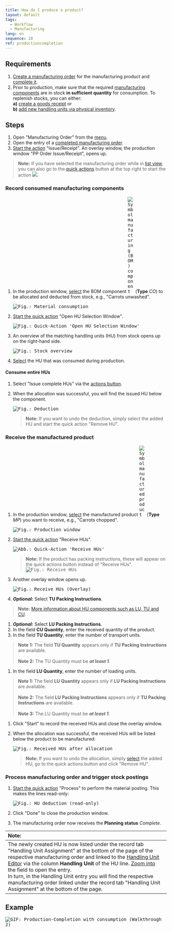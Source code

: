 ```yaml
---
title: How do I produce a product?
layout: default
tags:
  - Workflow
  - Manufacturing
lang: en
sequence: 20
ref: productioncompletion
---
```


<!--
## Overview
metasfresh offers two possibilities to record the consumption of materials for production:
1. Produce a product without consuming material.
1. Produce a product and record the consumption of materials.
-->

## Requirements
1. [Create a manufacturing order](NewManufacturingOrder) for the manufacturing product and [complete it](DocumentProcessingComplete).
1. Prior to production, make sure that the required [manufacturing components](add_bom_components) are in stock **in sufficient quantity** for consumption. To replenish stocks, you can either:<br>
  **a)** [create a goods receipt](CreateGoodsReceipt) or<br>
  **b)** [add new handling units via physical inventory](Physical_inventory_create_HUs).

## Steps
1. Open "Manufacturing Order" from the [menu](Menu).
1. Open the entry of a [completed manufacturing order](NewManufacturingOrder).
1. [Start the action](StartAction#actions-menu) "Issue/Receipt". An overlay window, the production window "PP Order Issue/Receipt", opens up.
 >**Note:** If you have selected the manufacturing order while in [list view](ViewModes#list-view), you can also go to the [quick actions](StartAction#quick-actions) button at the top right to start the action ![](assets/Actionbutton_IssueReceipt.png).

### Record consumed manufacturing components

<!-- OBSOLETE
### b) Produce a product and record the consumption of materials
The BOM components required for the production are deducted from stock. Adding the produced quantity works as described above.
-->

1. In the production window, [select](RecordSelection) the BOM component <kbd><img src="assets/manufacturing_component.png" alt="Symbol manufacturing (BOM) component" style="max-width: 20px"></kbd> (**Type** *CO*) to be allocated and deducted from stock, e.g., "Carrots unwashed".

    <kbd><img src="assets/ProductionCompletion_MaterialConsumption.png" alt="Fig.: Material consumption"></kbd>

1. [Start the quick action](StartAction#quick-actions) "Open HU Selection Window".

   <kbd><img src="assets/Open_HU-Selection-Window.png" alt="Fig.: Quick-Action 'Open HU Selection Window'"></kbd>

1. An overview of the matching handling units (HU) from stock opens up on the right-hand side.

    <kbd><img src="assets/ProductionCompletion_StockOverview.png" alt="Fig.: Stock overview"></kbd>

1. [Select](RecordSelection) the HU that was consumed during production.

#### Consume entire HUs
1. Select "Issue complete HUs" via the [actions button](StartAction#quick-actions).
1. When the allocation was successful, you will find the issued HU below the component.

    <kbd><img src="assets/ProductionCompletion_Booked.png" alt="Fig.: Deduction"></kbd>

    >**Note:** If you want to undo the deduction, simply select the added HU and start the quick action "Remove HU".

<!-- NEEDS UPDATING/TRANSLATION FROM DE:
=> b) Consume selected HUs with serial numbers
=> c) Deduct HUs automatically
-->

### Receive the manufactured product

<!-- OBSOLETE
### a) Produce a product without consuming material
This is the easiest way to produce in metasfresh. The produced quantity is simply added into stock without deducting the required components that are on the bill of materials (BOM).

## Example 1
<kbd><img src="assets/ProductionCompletion_walkthrough.gif" alt="GIF: Production-Completion (Walkthrough 1)"></kbd>
-->

1. In the production window, [select](RecordSelection) the manufactured product <kbd><img src="assets/manufacturing_end_product.png" alt="Symbol manufactured product" style="max-width: 20px"></kbd> (**Type** *MP*) you want to receive, e.g., "Carrots chopped".

    <kbd><img src="assets/ProductionCompletion_ProductionWindow.png" alt="Fig.: Production window"></kbd>

1. [Start the quick action](StartAction#quick-actions) "Receive HUs".

    <kbd><img src="assets/ProductionCompletion_Receive_1.png" alt="Abb.: Quick-Action 'Receive HUs'"></kbd>

    >**Note:** If the product has packing instructions, these will appear on the quick actions button instead of "Receive HUs".
    <kbd><img src="assets/ProductionCompletion_Receive_2.png" alt="Fig.: Receive HUs"></kbd>

1. Another overlay window opens up.

    <kbd><img src="assets/ProductionCompletion_ReceiveWindow.png" alt="Fig.: Receive HUs (Overlay)"></kbd>

1. ***Optional:*** Select **TU Packing Instructions**.
 >**Note:** [More information about HU components such as LU, TU and CU](Handling_Unit_System).

1. ***Optional:*** Select **LU Packing Instructions**.
1. In the field **CU Quantity**, enter the received quantity of the product.
1. In the field **TU Quantity**, enter the number of transport units.
 >**Note 1:** The field **TU Quantity** appears only if **TU Packing Instructions** are available.<br><br>
 >**Note 2:** The TU Quantity must be ***at least 1***.

1. In the field **LU Quantity**, enter the number of loading units.
 >**Note 1:** The field **LU Quantity** appears only if **LU Packing Instructions** are available.<br><br>
 >**Note 2:** The field **LU Packing Instructions** appears only if **TU Packing Instructions** are available.<br><br>
 >**Note 3:** The LU Quantity must be ***at least 1***.

1. Click "Start" to record the received HUs and close the overlay window.
1. When the allocation was successful, the received HUs will be listed below the product to be manufactured:

    <kbd><img src="assets/ProductionCompletion_Assignment.png" alt="Fig.: Received HUs after allocation"></kbd>

    >**Note:** If you want to undo the allocation, simply [select](RecordSelection) the added HU, go to the quick actions button and click "Remove HU".

<!-- NEEDS UPDATING/TRANSLATION FROM DE:
=> Manually record HUs with serial numbers
=> Automatically generate HU attributes with the component generator
-->

### Process manufacturing order and trigger stock postings
1. [Start the quick action](StartAction#quick-actions) "Process" to perform the material posting. This makes the lines read-only:

    <kbd><img src="assets/HU_booking_readonly.png" alt="Fig.: HU deduction (read-only)"></kbd>

    <!-- OBSOLETE
    <kbd><img src="assets/ProductionCompletion_PlanningComplete.png" alt="Fig.: Material posting"></kbd>
    -->

1. Click "Done" to close the production window.
1. The manufacturing order now receives the **Planning status** *Complete*.

| **Note:** |
| :--- |
| The newly created HU is now listed under the record tab "Handling Unit Assignment" at the bottom of the page of the respective manufacturing order and linked to the [Handling Unit Editor](Menu) via the column **Handling Unit** of the HU line. [Zoom into](Zoom_into_table_field) the field to open the entry.<br>In turn, in the Handling Unit entry you will find the respective manufacturing order linked under the record tab "Handling Unit Assignment" at the bottom of the page. |

## Example
<kbd><img src="assets/ProductionCompletion_Consumption.gif" alt="GIF: Production-Completion with consumption (Walkthrough 2)"></kbd>
